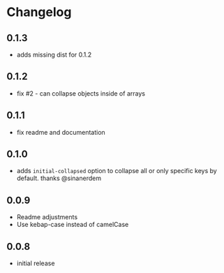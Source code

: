 # Changelog

## 0.1.3

* adds missing dist for 0.1.2

## 0.1.2

* fix #2 - can collapse objects inside of arrays

## 0.1.1

* fix readme and documentation

## 0.1.0

* adds `initial-collapsed` option to collapse all or only specific keys by default. thanks @sinanerdem

## 0.0.9

* Readme adjustments
* Use kebap-case instead of camelCase

## 0.0.8

* initial release
